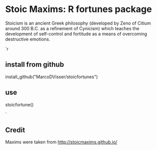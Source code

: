 # Stoic Maxims: R fortunes package

Stoicism is an ancient Greek philosophy (developed by Zeno of Citium around 300 B.C. as a refinement of Cynicism) which teaches the development of self-control and fortitude as a means of overcoming destructive emotions.

`r

## install from github 
install_github("MarcoDVisser/stoicfortunes")

## use
stoicfortune()

`

## Credit 
Maxims were taken from http://stoicmaxims.github.io/
